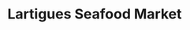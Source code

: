 ---
title: "Lartigues Seafood Market"
url: /orange-beach/lartigues-seafood-market/
shop: seafood
---